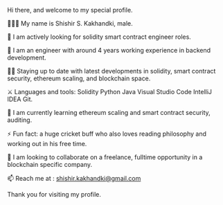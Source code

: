 Hi there, and welcome to my special profile.

👨🏾‍🦱 My name is Shishir S. Kakhandki, male.

🤔 I am actively looking for solidity smart contract engineer roles. 

💬 I am an engineer with around 4 years working experience in backend development.

👼🏾 Staying up to date with latest developments in solidity, smart contract security, ethereum scaling, and blockchain space.

⚔ Languages and tools: Solidity  Python Java Visual Studio Code  IntelliJ IDEA  Git.

🌱 I am currently learning ethereum scaling and smart contract security, auditing. 

⚡ Fun fact: a huge cricket buff who also loves reading philosophy and working out in his free time.

👯 I am looking to collaborate on a freelance, fulltime opportunity in a blockchain specific company. 

📫 Reach me at : shishir.kakhandki@gmail.com

Thank you for visiting my profile.
